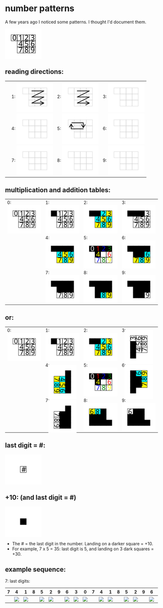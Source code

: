 # number patterns

A few years ago I noticed some patterns. I thought I'd document them.

<img align="center" width="120" src="svg/0.svg"/>

## reading directions:

|     |                                                                             |                                                                             |                                                                             |
| --- | --------------------------------------------------------------------------- | --------------------------------------------------------------------------- | --------------------------------------------------------------------------- |
|     | 1: <img align="center" width="120" src="svg/reading-direction/1-or-2.svg"/> | 2: <img align="center" width="120" src="svg/reading-direction/1-or-2.svg"/> | 3: <img align="center" width="120" src="svg/reading-direction/3-or-6.svg"/> |
|     | 4: <img align="center" width="120" src="svg/reading-direction/4-or-7.svg"/> | 5: <img align="center" width="120" src="svg/reading-direction/5.svg"/>      | 6: <img align="center" width="120" src="svg/reading-direction/3-or-6.svg"/> |
|     | 7: <img align="center" width="120" src="svg/reading-direction/4-or-7.svg"/> | 8: <img align="center" width="120" src="svg/reading-direction/8-or-9.svg"/> | 9: <img align="center" width="120" src="svg/reading-direction/8-or-9.svg"/> |

## multiplication and addition tables:

|                                                      |                                                      |                                                      |                                                      |
| ---------------------------------------------------- | ---------------------------------------------------- | ---------------------------------------------------- | ---------------------------------------------------- |
| 0: <img align="center" width="120" src="svg/0.svg"/> | 1: <img align="center" width="120" src="svg/1.svg"/> | 2: <img align="center" width="120" src="svg/2.svg"/> | 3: <img align="center" width="120" src="svg/3.svg"/> |
|                                                      | 4: <img align="center" width="120" src="svg/4.svg"/> | 5: <img align="center" width="120" src="svg/5.svg"/> | 6: <img align="center" width="120" src="svg/6.svg"/> |
|                                                      | 7: <img align="center" width="120" src="svg/7.svg"/> | 8: <img align="center" width="120" src="svg/8.svg"/> | 9: <img align="center" width="120" src="svg/9.svg"/> |

## or:

|                                                      |                                                                                       |                                                                                       |                                                                                        |
| ---------------------------------------------------- | ------------------------------------------------------------------------------------- | ------------------------------------------------------------------------------------- | -------------------------------------------------------------------------------------- |
| 0: <img align="center" width="120" src="svg/0.svg"/> | 1: <img align="center" width="120" src="svg/1.svg"/>                                  | 2: <img align="center" width="120" src="svg/2.svg"/>                                  | 3: <img align="center" width="120" src="svg/3.svg" style="transform:rotate(-90deg)"/>  |
|                                                      | 4: <img align="center" width="120" src="svg/4.svg"  style="transform:rotate(90deg)"/> | 5: <img align="center" width="120" src="svg/5.svg"/>                                  | 6: <img align="center" width="120" src="svg/6.svg"  style="transform:rotate(-90deg)"/> |
|                                                      | 7: <img align="center" width="120" src="svg/7.svg"  style="transform:rotate(90deg)"/> | 8: <img align="center" width="120" src="svg/8.svg" style="transform:rotate(180deg)"/> | 9: <img align="center" width="120" src="svg/9.svg" style="transform:rotate(180deg)"/>  |

## last digit = #:

<img align="center" width="120" src="svg/last-digit.svg"/>

## +10: (and last digit = #)

<img align="center" width="120" src="svg/+10.svg"/>

- The # = the last digit in the number. Landing on a darker square = +10.
- For example, 7 x 5 = 35: last digit is 5, and landing on 3 dark squares = +30.

## example sequence:

7: last digits:

| 7   | 4                                                      | 1                                                      | 8   | 5                                                      | 2                                                      | 9   | 6                                                      | 3                                                      | 0                                                      | 7   | 4                                                      | 1                                                      | 8   | 5                                                      | 2                                                      | 9   | 6                                                      | 3                                                      | 0                                                      | ... |
| --- | ------------------------------------------------------ | ------------------------------------------------------ | --- | ------------------------------------------------------ | ------------------------------------------------------ | --- | ------------------------------------------------------ | ------------------------------------------------------ | ------------------------------------------------------ | --- | ------------------------------------------------------ | ------------------------------------------------------ | --- | ------------------------------------------------------ | ------------------------------------------------------ | --- | ------------------------------------------------------ | ------------------------------------------------------ | ------------------------------------------------------ | --- |
|     | <img align="center" height="20" src="svg/grey10.svg"/> | <img align="center" height="20" src="svg/grey10.svg"/> |     | <img align="center" height="20" src="svg/grey10.svg"/> | <img align="center" height="20" src="svg/grey10.svg"/> |     | <img align="center" height="20" src="svg/grey10.svg"/> | <img align="center" height="20" src="svg/grey10.svg"/> | <img align="center" height="20" src="svg/grey10.svg"/> |     | <img align="center" height="20" src="svg/grey10.svg"/> | <img align="center" height="20" src="svg/grey10.svg"/> |     | <img align="center" height="20" src="svg/grey10.svg"/> | <img align="center" height="20" src="svg/grey10.svg"/> |     | <img align="center" height="20" src="svg/grey10.svg"/> | <img align="center" height="20" src="svg/grey10.svg"/> | <img align="center" height="20" src="svg/grey10.svg"/> | ... |
